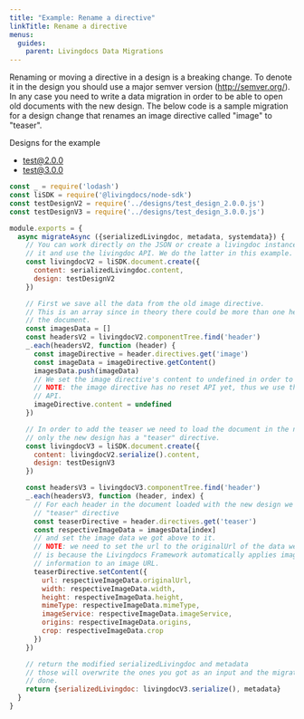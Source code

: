 ```yaml
---
title: "Example: Rename a directive"
linkTitle: Rename a directive
menus:
  guides:
    parent: Livingdocs Data Migrations
---
```


Renaming or moving a directive in a design is a breaking change. To denote it in the design you should use a major semver version (http://semver.org/). In any case you need to write a data migration in order to be able to open old documents with the new design. The below code is a sample migration for a design change that renames an image directive called "image" to "teaser".


Designs for the example
- [test@2.0.0](../designs/test_design_2.0.0.js)
- [test@3.0.0](../designs/test_design_3.0.0.js)

```js
const _ = require('lodash')
const liSDK = require('@livingdocs/node-sdk')
const testDesignV2 = require('../designs/test_design_2.0.0.js')
const testDesignV3 = require('../designs/test_design_3.0.0.js')

module.exports = {
  async migrateAsync ({serializedLivingdoc, metadata, systemdata}) {
    // You can work directly on the JSON or create a livingdoc instance from
    // it and use the livingdoc API. We do the latter in this example.
    const livingdocV2 = liSDK.document.create({
      content: serializedLivingdoc.content,
      design: testDesignV2
    })

    // First we save all the data from the old image directive.
    // This is an array since in theory there could be more than one header in
    // the document.
    const imagesData = []
    const headersV2 = livingdocV2.componentTree.find('header')
    _.each(headersV2, function (header) {
      const imageDirective = header.directives.get('image')
      const imageData = imageDirective.getContent()
      imagesData.push(imageData)
      // We set the image directive's content to undefined in order to reset it
      // NOTE: the image directive has no reset API yet, thus we use the private
      // API.
      imageDirective.content = undefined
    })

    // In order to add the teaser we need to load the document in the new design
    // only the new design has a "teaser" directive.
    const livingdocV3 = liSDK.document.create({
      content: livingdocV2.serialize().content,
      design: testDesignV3
    })

    const headersV3 = livingdocV3.componentTree.find('header')
    _.each(headersV3, function (header, index) {
      // For each header in the document loaded with the new design we get the
      // "teaser" directive
      const teaserDirective = header.directives.get('teaser')
      const respectiveImageData = imagesData[index]
      // and set the image data we got above to it.
      // NOTE: we need to set the url to the originalUrl of the data we got. This
      // is because the Livingdocs Framework automatically applies image service
      // information to an image URL.
      teaserDirective.setContent({
        url: respectiveImageData.originalUrl,
        width: respectiveImageData.width,
        height: respectiveImageData.height,
        mimeType: respectiveImageData.mimeType,
        imageService: respectiveImageData.imageService,
        origins: respectiveImageData.origins,
        crop: respectiveImageData.crop
      })
    })

    // return the modified serializedLivingdoc and metadata
    // those will overwrite the ones you got as an input and the migration is
    // done.
    return {serializedLivingdoc: livingdocV3.serialize(), metadata}
  }
}
```
